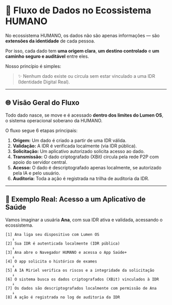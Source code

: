 # 🔁 Fluxo de Dados no Ecossistema HUMANO

No ecossistema HUMANO, os dados não são apenas informações — são **extensões da identidade** de cada pessoa.

Por isso, cada dado tem **uma origem clara**, **um destino controlado** e **um caminho seguro e auditável** entre eles.

Nosso princípio é simples:
> ✨ Nenhum dado existe ou circula sem estar vinculado a uma IDR (Identidade Digital Real).

---

## 🌐 Visão Geral do Fluxo

Todo dado nasce, se move e é acessado **dentro dos limites do Lumen OS**, o sistema operacional soberano da HUMANO.

O fluxo segue 6 etapas principais:

1. **Origem:** Um dado é criado a partir de uma IDR válida.
2. **Validação:** A IDR é verificada localmente (via IDR pública).
3. **Solicitação:** Um aplicativo autorizado solicita acesso ao dado.
4. **Transmissão:** O dado criptografado (XBit) circula pela rede P2P com apoio do servidor central.
5. **Acesso:** O dado é descriptografado apenas localmente, se autorizado pela IA e pelo usuário.
6. **Auditoria:** Toda a ação é registrada na trilha de auditoria da IDR.

---

## 🧬 Exemplo Real: Acesso a um Aplicativo de Saúde

Vamos imaginar a usuária **Ana**, com sua IDR ativa e validada, acessando o ecossistema.

```text
[1] Ana liga seu dispositivo com Lumen OS
   ↓
[2] Sua IDR é autenticada localmente (IDR pública)
   ↓
[3] Ana abre o Navegador HUMANO e acessa o App Saúde+
   ↓
[4] O app solicita o histórico de exames
   ↓
[5] A IA Miriel verifica os riscos e a integridade da solicitação
   ↓
[6] O sistema busca os dados criptografados (XBit) vinculados à IDR
   ↓
[7] Os dados são descriptografados localmente com permissão de Ana
   ↓
[8] A ação é registrada no log de auditoria da IDR
